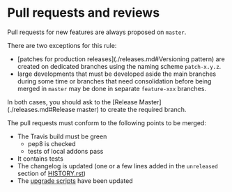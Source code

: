 <!--
This file has been generated with 'invoke project.sync'.
Do not modify. Any manual change will be lost.
Please propose your modification on
https://github.com/camptocamp/odoo-template instead.
-->
# Pull requests and reviews

Pull requests for new features are always proposed on `master`.

There are two exceptions for this rule:

* [patches for production releases](./releases.md#Versioning pattern) are created on dedicated branches using the naming scheme `patch-x.y.z`.
* large developments that must be developed aside the main branches during some time or branches that need consolidation before being merged in `master` may be done in separate `feature-xxx` branches.

In both cases, you should ask to the [Release Master](./releases.md#Release master) to create the required branch.

The pull requests must conform to the following points to be merged:

* The Travis build must be green
  * pep8 is checked
  * tests of local addons pass
* It contains tests
* The changelog is updated (one or a few lines added in the
  `unreleased` section of [HISTORY.rst](../HISTORY.rst))
* The [upgrade scripts](./upgrade-scripts.md) have been updated
